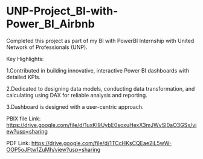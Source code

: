# UNP-Project_BI-with-Power_BI_Airbnb

Completed this project as part of my BI with PowerBI Internship with United Network of Professionals (UNP).

Key Highlights:

1.Contributed in building innovative, interactive Power BI dashboards with detailed KPIs.

2.Dedicated to designing data models, conducting data transformation, and calculating using DAX for reliable analysis and reporting.

3.Dashboard is designed with a user-centric approach.

PBIX file Link: https://drive.google.com/file/d/1uxKI9UybE0soxuHexX3mJWvSI0aO3GSx/view?usp=sharing

PDF Link: https://drive.google.com/file/d/1TCcHKsCQEae2iL5wW-OOP5oJFtw1ZuMh/view?usp=sharing
